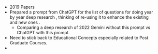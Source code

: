 - 2019 Papers
- Prepared a prompt from ChatGPT for the list of questions for doing year by year deep research , thinking of re-using it to enhance the existing and new ones . 
	- Comparing a deep research of 2022 Gemini without this prompt vs ChatGPT with this prompt.
- Need to stick back to Educational Concepts especially related to Post Graduate Courses. 
- 